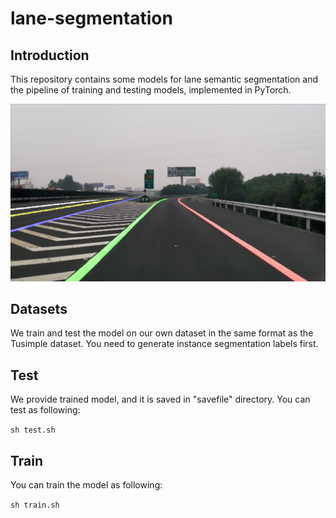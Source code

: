 # lane-segmentation

## Introduction

This repository contains some models for lane semantic segmentation and the pipeline of training and testing models, implemented in PyTorch.

![picc](https://github.com/Derteanoo/lane-segmentation/blob/master/stargan/results/28_fake.png?raw=true)

## Datasets
We train and test the model on our own dataset in the same format as the Tusimple dataset. You need to generate instance segmentation labels first.

## Test
We provide trained model, and it is saved in "savefile" directory. You can test as following:

`sh test.sh`

## Train
You can train the model as following:

`sh train.sh`
